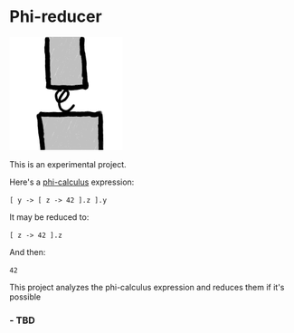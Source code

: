 # Phi-reducer
[<img src="docs/imgs/phi-reducer.png" width="200"/>](https://www.l3r8y.ru/phi-reducer/)

This is an experimental project.

Here's a [phi-calculus](https://arxiv.org/abs/2111.13384) expression:

`[ y -> [ z -> 42 ].z ].y`

It may be reduced to:

`[ z -> 42 ].z`

And then:

`42`

This project analyzes the phi-calculus expression and reduces them if it's possible

### - TBD
